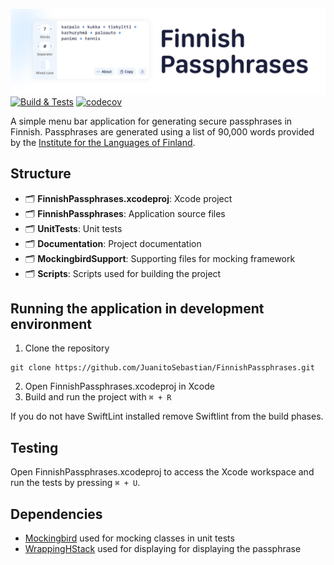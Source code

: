![Screenshot of the UI](https://raw.githubusercontent.com/JuanitoSebastian/FinnishPassphrases/development/Documentation/Header.png)
[![Build & Tests](https://github.com/JuanitoSebastian/FinnishPassphrases/actions/workflows/build_test.yml/badge.svg)](https://github.com/JuanitoSebastian/FinnishPassphrases/actions/workflows/build_test.yml)
[![codecov](https://codecov.io/gh/JuanitoSebastian/FinnishPassphrases/branch/main/graph/badge.svg?token=AIWQRJR7VB)](https://codecov.io/gh/JuanitoSebastian/FinnishPassphrases)

A simple menu bar application for generating secure passphrases in Finnish. Passphrases are generated using a list of 90,000 words provided by the [Institute for the Languages of Finland](https://kaino.kotus.fi/sanat/nykysuomi/). 

## Structure
- 🗂 **FinnishPassphrases.xcodeproj**: Xcode project
- 🗂 **FinnishPassphrases**: Application source files
- 🗂 **UnitTests**: Unit tests
- 🗂 **Documentation**: Project documentation
- 🗂 **MockingbirdSupport**: Supporting files for mocking framework
- 🗂 **Scripts**: Scripts used for building the project

## Running the application in development environment
1. Clone the repository
```
git clone https://github.com/JuanitoSebastian/FinnishPassphrases.git
```
2. Open FinnishPassphrases.xcodeproj in Xcode
3. Build and run the project with `⌘ + R`

If you do not have SwiftLint installed remove Swiftlint from the build phases.

## Testing
Open FinnishPassphrases.xcodeproj to access the Xcode workspace and run the tests by pressing `⌘ + U`.

## Dependencies
- [Mockingbird](https://mockingbirdswift.com) used for mocking classes in unit tests
- [WrappingHStack](https://github.com/dkk/WrappingHStack) used for displaying for displaying the passphrase
